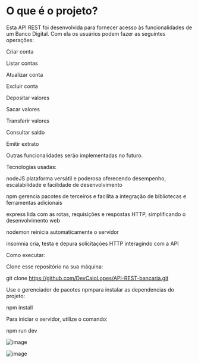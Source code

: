 # O que é o projeto?

Esta API REST foi desenvolvida para fornecer acesso às funcionalidades de um Banco Digital. Com ela os usuários podem fazer as seguintes operações:

Criar conta

Listar contas

Atualizar conta

Excluir conta

Depositar valores

Sacar valores

Transferir valores

Consultar saldo

Emitir extrato

Outras funcionalidades serão implementadas no futuro.


Tecnologias usadas:

nodeJS plataforma versátil e poderosa oferecendo desempenho, escalabilidade e facilidade de desenvolvimento

npm gerencia pacotes de terceiros e facilita a integração de bibliotecas e ferramentas adicionais

express lida com as rotas, requisições e respostas HTTP, simplificando o desenvolvimento web

nodemon reinicia automaticamente o servidor

insomnia cria, testa e depura solicitações HTTP interagindo com a API

Como executar:

Clone esse repositório na sua máquina:

git clone https://github.com/DevCaioLopes/API-REST-bancaria.git

Use o gerenciador de pacotes npmpara instalar as dependencias do projeto:

npm install

Para iniciar o servidor, utilize o comando:


npm run dev



![image](https://github.com/DevCaioLopes/API-REST-Bancaria/assets/156726116/2cf872ea-96f6-4351-bcae-aa94dee706d9)

![image](https://github.com/DevCaioLopes/API-REST-Bancaria/assets/156726116/acd03a84-2c55-4b6d-b37a-05fa39f8756d)

